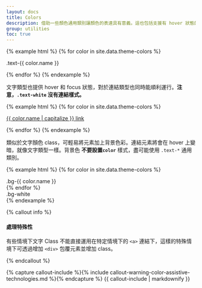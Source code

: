 ```yaml
---
layout: docs
title: Colors
description: 借助一些顏色通用類別讓顏色的表達具有意義。這也包括支援有 hover 狀態的樣式連結。
group: utilities
toc: true
---
```


{% example html %}
{% for color in site.data.theme-colors %}
<p class="text-{{ color.name }}">.text-{{ color.name }}</p>{% endfor %}
{% endexample %}

文字類型也提供 hover 和 focus 狀態，對於連結類型也同時能順利運行。**注意，`.text-white` 沒有連結樣式。**


{% example html %}
{% for color in site.data.theme-colors %}
<p><a href="#" class="text-{{ color.name }}{% if color.name == "light" %} bg-gray{% endif %}">{{ color.name | capitalize }} link</a></p>{% endfor %}
{% endexample %}

類似於文字顏色 class，可輕易將元素加上背景色彩。連結元素將會在 hover 上變暗，就像文字類型一樣。背景色 **不要設置`color`** 樣式，盡可能使用 `.text-*` 通用類別。

{% example html %}
{% for color in site.data.theme-colors %}
<div class="p-3 mb-2 bg-{{ color.name }} {% if color.name == "light" %}text-gray-dark{% else %}text-white{% endif %}">.bg-{{ color.name }}</div>{% endfor %}
<div class="p-3 mb-2 bg-white text-gray-dark">.bg-white</div>
{% endexample %}

{% callout info %}

#### 處理特殊性

有些情境下文字 Class 不能直接運用在特定情境下的 `<a>` 連結下，這樣的特殊情境下可透過增加 `<div>` 包覆元素並增加 class。

{% endcallout %}

{% capture callout-include %}{% include callout-warning-color-assistive-technologies.md %}{% endcapture %}
{{ callout-include | markdownify }}
